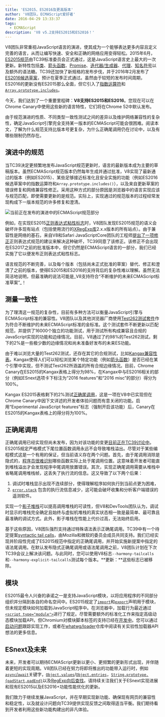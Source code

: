 ```yaml
---
title: 'ES2015、ES2016及更高版本'
author: 'V8团队，ECMAScript爱好者'
date: 2016-04-29 13:33:37
tags:
  - ECMAScript
description: 'V8 v5.2支持ES2015和ES2016！'
---
```

V8团队非常重视JavaScript语言的演进，使其成为一个能够表达更多内容且定义完善的语言，从而让编写快速、安全和正确的网络应用变得轻松。2015年6月，[ES2015规范](https://www.ecma-international.org/ecma-262/6.0/)由TC39标准委员会正式通过，这是JavaScript语言史上最大的一次更新。新特性包括[类](https://developer.mozilla.org/en-US/docs/Web/JavaScript/Reference/Classes)、[箭头函数](https://developer.mozilla.org/en-US/docs/Web/JavaScript/Reference/Functions/Arrow_functions)、[Promise](https://developer.mozilla.org/en-US/docs/Web/JavaScript/Reference/Global_Objects/Promise)、[迭代器/生成器](https://developer.mozilla.org/en-US/docs/Web/JavaScript/Guide/Iterators_and_Generators)、[代理](https://developer.mozilla.org/en-US/docs/Web/JavaScript/Reference/Global_Objects/Proxy)、[知名符号](https://developer.mozilla.org/en-US/docs/Web/JavaScript/Reference/Global_Objects/Symbol#Well-known_symbols)以及额外的语法糖。TC39还加快了新规格的发布步伐，并于2016年2月发布了[ES2016候选草案](https://tc39.es/ecma262/2016/)，预计在夏季正式通过。虽然由于较短的发布时间周期，ES2016的更新没有ES2015那么全面，但它引入了[指数运算符](https://developer.mozilla.org/en-US/docs/Web/JavaScript/Reference/Operators/Arithmetic_Operators#Exponentiation)和[`Array.prototype.includes`](https://developer.mozilla.org/en-US/docs/Web/JavaScript/Reference/Global_Objects/Array/includes)。

<!--truncate-->
今天，我们达到了一个重要里程碑：**V8支持ES2015和ES2016**。您现在可以在Chrome Canary中使用这些新的语言特性，它们将在Chrome 52中默认发布。

由于规范演进的性质、不同类型一致性测试之间的差异以及维护网络兼容性的复杂性，确定JavaScript引擎完全支持某一版本的ECMAScript可能会很困难。阅读本文，了解为什么规范支持比版本号更复杂，为什么正确尾调用仍在讨论中，以及有哪些限制仍然存在。

## 演进中的规范

当TC39决定更频繁地发布JavaScript规范更新时，语言的最新版本成为主要的草稿版本。虽然ECMAScript规范版本仍然每年生成并通过批准，V8实现了最新通过的版本（例如ES2015）、某些足够接近标准化且安全实施的功能（例如ES2016候选草案中的指数运算符和`Array.prototype.includes()`），以及来自更新草案的错误修复和网络兼容性修正。采用这种方式的部分原因是浏览器中的语言实现应该与规范匹配，即使需要更新的是规范。实际上，实现通过的规范版本的过程经常发现构成下一版本规范的许多修复和澄清。

![当前正在发布的演进中的ECMAScript规范部分](/_img/modern-javascript/shipped-features.png)

例如，在实现ES2015[正则表达式粘性标志](https://developer.mozilla.org/en-US/docs/Web/JavaScript/Reference/Global_Objects/RegExp/sticky)时，V8团队发现ES2015规范的语义会破坏许多现有站点（包括使用流行的[XRegExp库](https://github.com/slevithan/xregexp)2.x.x版本的所有站点）。由于兼容性是网络的基石，来自V8和Safari JavaScriptCore团队的工程师[提出了一项修正](https://github.com/tc39/ecma262/pull/511)正则表达式规范的建议来解决这种破坏，TC39同意了该修正。该修正不会出现在ES2017之前的批准版本中，但它仍然是ECMAScript语言的一部分，我们已经实施了它以便发布正则表达式粘性标志。

语言规范的不断完善，以及每个版本（包括尚未正式批准的草案）替代、修正和澄清了之前的版本，使得ES2015和ES2016的支持背后的复杂性难以理解。虽然无法简洁地说明，但最准确的说法可能是_V8支持符合“不断维护的未来ECMAScript标准草案”_！

## 测量一致性

为了理清这一规范的复杂性，目前有多种方法可以衡量JavaScript引擎与ECMAScript标准的兼容性。V8团队以及其他浏览器厂商使用[Test262测试套件](https://github.com/tc39/test262)作为符合不断维护的未来ECMAScript标准的金标准。这个测试套件不断更新以匹配规范，并提供了16000个独立的功能测试，用于测试所有构成兼容且合规的JavaScript实现的功能和边缘情况。目前，V8通过了约98%的Test262测试，剩下的2%是一些极少数的边缘情况和尚未准备好发布的未来ES功能。

由于难以浏览大量的Test262测试，还存在其它的合规测试，比如[Kangax兼容性表](http://kangax.github.io/compat-table/ES2015/)。Kangax使得人们可以轻松浏览某个特定功能（例如[箭头函数](https://developer.mozilla.org/en-US/docs/Web/JavaScript/Reference/Functions/Arrow_functions)）是否已经在某个引擎中实现，但不测试Test262所涵盖的所有合规边缘情况。目前，Chrome Canary在ES2015的Kangax表格上得分为98%，在Kangax中与ES2016相关的部分（例如ESnext选项卡下标注为“2016 features”和“2016 misc”的部分）得分为100%。

Kangax ES2015表格剩下的2%测试[正确尾调用](http://www.2ality.com/2015/06/tail-call-optimization.html)，这是一项在V8中已实现但在Chrome Canary中因下文详述的开发者体验问题而有意关闭的功能。启用“Experimental JavaScript features”标志（强制开启该功能）后，Canary在ES2015的Kangax表格上的得分将为100%。

## 正确尾调用

正确尾调用已经实现但尚未发布，因为对该功能的变更[目前正在TC39讨论中](https://github.com/tc39/proposal-ptc-syntax)。ES2015规定严格模式下尾位置函数调用永远不会导致堆栈溢出。尽管对于某些编程模式这是一个有用的保证，但当前语义存在两个问题。首先，由于尾调用消除是隐式的，[程序员很难识别](http://2ality.com/2015/06/tail-call-optimization.html#checking-whether-a-function-call-is-in-a-tail-position)哪些函数实际上处于尾调用位置。这意味着开发者可能直到堆栈溢出才会发现程序中尾调用放置错误。其次，实现正确尾调用需要从堆栈中省略尾调用堆栈帧，这丢失了执行流的信息。这又导致了以下两个后果：

1. 调试时堆栈显示出现不连续部分，使得理解程序如何执行到当前点更为困难，
2. [`error.stack`](https://developer.mozilla.org/en-US/docs/Web/JavaScript/Reference/Global_Objects/Error/Stack) 包含的执行流信息减少，这可能会破坏收集和分析客户端错误的遥测软件。

实现一个[影子堆栈](https://bugs.webkit.org/attachment.cgi?id=274472&action=review)可以提高调用堆栈的可读性，但V8和DevTools团队认为，调试时显示的堆栈完全确定且始终与虚拟机堆栈的真实状态相一致是最简单、最可靠且最准确的调试方式。此外，影子堆栈在性能上代价过高，无法始终启用。

基于这些原因，V8团队强烈支持通过特殊语法表示正确尾调用。TC39中有一个待定提案[syntactic tail calls](https://github.com/tc39/proposal-ptc-syntax)，由Mozilla和微软的委员会成员共同支持。我们已经实现并阶段性完成了ES2015规范中指定的正确尾调用，并开始实施新提案中指定的语法尾调用。在默认发布隐式正确尾调用或语法尾调用之前，V8团队计划在下次TC39会议上解决该问题。与此同时，您可以使用V8标志`--harmony-tailcalls`和`--harmony-explicit-tailcalls`测试每个版本。**更新：**这些标志已被移除。

## 模块

ES2015最令人兴奋的承诺之一是支持JavaScript模块，以将应用程序的不同部分组织并分隔到各自的命名空间中。ES2015规定了[`import`](https://developer.mozilla.org/en-US/docs/Web/JavaScript/Reference/Statements/import)和[`export`](https://developer.mozilla.org/en-US/docs/Web/JavaScript/Reference/Statements/export)声明用于模块，但未规定模块如何加载到JavaScript程序中。在浏览器中，加载行为最近通过[`<script type="module">`](https://blog.whatwg.org/js-modules)进行了规定。尽管需要额外的标准化工作来指定高级动态模块加载API，但Chromium对模块脚本标签的支持已经在[开发中](https://groups.google.com/a/chromium.org/d/msg/blink-dev/uba6pMr-jec/tXdg6YYPBAAJ)。您可以通过[启动问题](https://bugs.chromium.org/p/v8/issues/detail?id=1569)跟踪实现工作，或者在[whatwg/loader](https://github.com/whatwg/loader)仓库中阅读有关实验性加载器API想法的更多信息。

## ESnext及未来

未来，开发者可以期待ECMAScript更新以更小、更频繁的更新形式出现，并伴随着更短的实现周期。V8团队已经在努力将即将推出的功能带入运行时，例如[`async`/`await`](https://github.com/tc39/ecmascript-asyncawait)关键字，[`Object.values`](https://developer.mozilla.org/en-US/docs/Web/JavaScript/Reference/Global_Objects/Object/values)/[`Object.entries`](https://developer.mozilla.org/en-US/docs/Web/JavaScript/Reference/Global_Objects/Object/entries)，[`String.prototype.{padStart,padEnd}`](http://tc39.es/proposal-string-pad-start-end/)以及[RegExp向后查找](/blog/regexp-lookbehind-assertions)。请持续关注我们关于ESnext实现进展和现有ES2015以及ES2016+功能性能优化的更新。

我们致力于继续发展JavaScript，并在早期实现新功能、确保现有网页的兼容性和稳定性，以及就设计问题向TC39提供实现反馈之间取得适当平衡。我们期待看到开发者利用这些新功能构建出的非凡体验。
